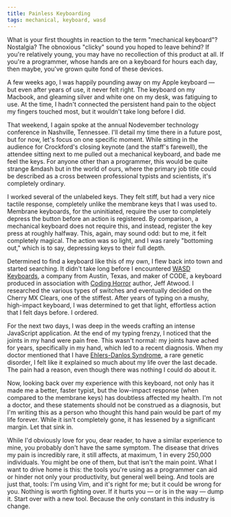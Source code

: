 ```yaml
---
title: Painless Keyboarding
tags: mechanical, keyboard, wasd
---
```

What is your first thoughts in reaction to the term "mechanical keyboard"?
Nostalgia? The obnoxious "clicky" sound you hoped to leave behind? If you're
relatively young, you may have no recollection of this product at all. If you're
a programmer, whose hands are on a keyboard for hours each day, then maybe,
you've grown quite fond of these devices.

A few weeks ago, I was happily pounding away on my Apple keyboard &mdash; but
even after years of use, it never felt right. The keyboard on my Macbook, and
gleaming silver and white one on my desk, was fatiguing to use. At the time, I
hadn't connected the persistent hand pain to the object my fingers touched most,
but it wouldn't take long before I did.

That weekend, I again spoke at the annual Nodevember technology conference in
Nashville, Tennessee. I'll detail my time there in a future post, but for now,
let's focus on one specific moment. While sitting in the audience for
Crockford's closing keynote (and the staff's farewell), the attendee sitting
next to me pulled out a mechanical keyboard, and bade me feel the keys. For
anyone other than a programmer, this would be quite strange &mdash but in the
world of ours, where the primary job title could be described as a cross between
professional typists and scientists, it's completely ordinary.

I worked several of the unlabeled keys. They felt stiff, but had a very nice
tactile response, completely unlike the membrane keys that I was used to.
Membrane keyboards, for the uninitiated, require the user to completely depress
the button before an action is registered. By comparison, a mechanical keyboard
does not require this, and instead, register the key press at roughly halfway.
This, again, may sound odd: but to me, it felt completely magical. The action
was so light, and I was rarely "bottoming out," which is to say, depressing keys 
to their full depth.

Determined to find a keyboard like this of my own, I flew back into town and
started searching. It didn't take long before I encountered [WASD
Keyboards](http://wasdkeyboards), a company from Austin, Texas, and maker of
CODE, a keyboard produced in association with [Coding
Horror](http://codinghorror.com) author, Jeff Atwood. I researched the various
types of switches and eventually decided on the Cherry MX Clears, one of the
stiffest. After years of typing on a mushy, high-impact keyboard, I was
determined to get that light, effortless action that I felt days before. I
ordered.

For the next two days, I was deep in the weeds crafting an intense JavaScript
application. At the end of my typing frenzy, I noticed that the joints in my
hand were pain free. This wasn't normal: my joints have ached for years,
specifically in my hand, which led to a recent diagnosis. When my doctor
mentioned that I have [Ehlers-Danlos
Syndrome](https://en.wikipedia.org/wiki/Ehlers%E2%80%93Danlos_syndrome), 
a rare genetic disorder, I felt like it explained so much about my life over 
the last decade. The pain had a reason, even though there was nothing I could do 
about it.

Now, looking back over my experience with this keyboard, not only has it made me
a better, faster typist, but the low-impact response (when compared to the
membrane keys) has doubtless affected my health. I'm not a doctor, and these
statements should not be construed as a diagnosis, but I'm writing this as a
person who thought this hand pain would be part of my life forever. While it
isn't completely gone, it has lessened by a significant margin. Let that sink
in.

While I'd obviously love for you, dear reader, to have a similar experience to
mine, you probably don't have the same symptom. The disease that drives my pain
is incredibly rare, it still affects, at maximum, 1 in every 250,000
individuals. You might be one of them, but that isn't the main point. What I
want to drive home is this: the tools you're using as a programmer can aid or
hinder not only your productivity, but general well being. And tools are just
that, tools: I'm using Vim, and it's right for me; but it could be wrong for
you. Nothing is worth fighting over. If it hurts you &mdash; or is in the way
&mdash; dump it. Start over with a new tool. Because the only constant in this
industry is change.
